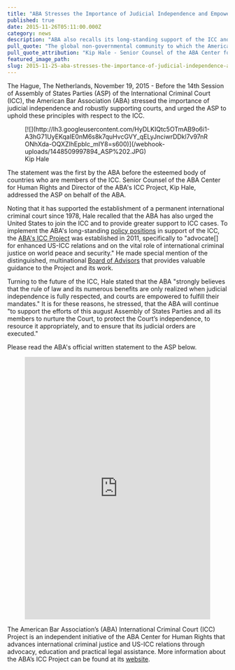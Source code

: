 ```yaml
---
title: "ABA Stresses the Importance of Judicial Independence and Empowerment Before the ICC Assembly of States Parties"
published: true
date: 2015-11-26T05:11:00.000Z
category: news
description: "ABA also recalls its long-standing support of the ICC and its efforts “to advocate for enhanced US-ICC relations and on the vital role of international criminal justice on world peace and security.”"
pull_quote: "The global non-governmental community to which the American Bar Association belongs must continue to support and advance the ICC's mandate, and to support the efforts of this august Assembly of States Parties and all its members to nurture the Court, to protect the Court’s independence, to resource it appropriately, and to ensure that its judicial orders are executed. "
pull_quote_attribution: "Kip Hale - Senior Counsel of the ABA Center for Human Rights & Director of the ABA's ICC Project"
featured_image_path:
slug: 2015-11-25-aba-stresses-the-importance-of-judicial-independence-and-empowerment-before-the-icc-assembly-of-states-parties
---
```


The Hague, The Netherlands, November 19, 2015 - Before the 14th Session of Assembly of States Parties (ASP) of the International Criminal Court (ICC), the American Bar Association (ABA) stressed the importance of judicial independence and robustly supporting courts, and urged the ASP to uphold these principles with respect to the ICC.

<figure data-type="image" class="wy-figure-left wy-figure-medium">[![](http://lh3.googleusercontent.com/HyDLKIQtc5OTmAB9o6i1-A3hG71UyEKqaIE0nM6s8k7quHvcGVY_qELyJnciwrDDkl7v97nRONhXda-OQXZlhEpblc_mIY8=s600)](/webhook-uploads/1448509997894_ASP%202.JPG)

<figcaption>Kip Hale</figcaption>

</figure>

The statement was the first by the ABA before the esteemed body of countries who are members of the ICC. Senior Counsel of the ABA Center for Human Rights and Director of the ABA's ICC Project, Kip Hale, addressed the ASP on behalf of the ABA.

Noting that it has supported the establishment of a permanent international criminal court since 1978, Hale recalled that the ABA has also urged the United States to join the ICC and to provide greater support to ICC cases. To implement the ABA's long-standing [policy positions](http://bit.ly/ABA_ICCPolicy) in support of the ICC, the [ABA's ICC Project](http://www.aba-icc.org/) was established in 2011, specifically to "advocate[] for enhanced US-ICC relations and on the vital role of international criminal justice on world peace and security." He made special mention of the distinguished, multinational [Board of Advisors](http://www.aba-icc.org/the-aba-icc-project/board-of-advisors/) that provides valuable guidance to the Project and its work.

Turning to the future of the ICC, Hale stated that the ABA "strongly believes that the rule of law and its numerous benefits are only realized when judicial independence is fully respected, and courts are empowered to fulfill their mandates." It is for these reasons, he stressed, that the ABA will continue "to support the efforts of this august Assembly of States Parties and all its members to nurture the Court, to protect the Court’s independence, to resource it appropriately, and to ensure that its judicial orders are executed."

Please read the ABA's official written statement to the ASP below.

<figure data-type="embed"><iframe class="scribd_iframe_embed" src="https://www.scribd.com/embeds/291188452/content?start_page=1&amp;view_mode=scroll&amp;access_key=key-IxXX2TjX4k653HDLMif5&amp;show_recommendations=true" data-auto-height="false" data-aspect-ratio="0.7729220222793488" scrolling="no" id="doc_282" width="100%" height="600" frameborder="0"></iframe></figure>

The American Bar Association’s (ABA) International Criminal Court (ICC) Project is an independent initiative of the ABA Center for Human Rights that advances international criminal justice and US-ICC relations through advocacy, education and practical legal assistance. More information about the ABA’s ICC Project can be found at its [website](http://www.aba-icc.org/).
